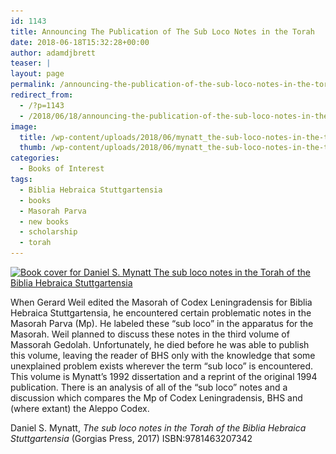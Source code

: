 ```yaml
---
id: 1143
title: Announcing The Publication of The Sub Loco Notes in the Torah
date: 2018-06-18T15:32:28+00:00
author: adamdjbrett
teaser: |
layout: page
permalink: /announcing-the-publication-of-the-sub-loco-notes-in-the-torah/
redirect_from:
  - /?p=1143
  - /2018/06/18/announcing-the-publication-of-the-sub-loco-notes-in-the-torah/
image:
  title: /wp-content/uploads/2018/06/mynatt_the-sub-loco-notes-in-the-torah-of-the-biblia-hebraica-stuttgartensia.png
  thumb: /wp-content/uploads/2018/06/mynatt_the-sub-loco-notes-in-the-torah-of-the-biblia-hebraica-stuttgartensia-150x150.png
categories:
  - Books of Interest
tags:
  - Biblia Hebraica Stuttgartensia
  - books
  - Masorah Parva
  - new books
  - scholarship
  - torah
---
```

[<img class="alignleft size-medium wp-image-1145" src="/wp-content/uploads/2018/06/mynatt_the-sub-loco-notes-in-the-torah-of-the-biblia-hebraica-stuttgartensia-203x300.png" alt="Book cover for Daniel S. Mynatt The sub loco notes in the Torah of the Biblia Hebraica Stuttgartensia" width="203" height="300" srcset="/wp-content/uploads/2018/06/mynatt_the-sub-loco-notes-in-the-torah-of-the-biblia-hebraica-stuttgartensia-203x300.png 203w, /wp-content/uploads/2018/06/mynatt_the-sub-loco-notes-in-the-torah-of-the-biblia-hebraica-stuttgartensia.png 625w" sizes="(max-width: 203px) 100vw, 203px" />](/wp-content/uploads/2018/06/mynatt_the-sub-loco-notes-in-the-torah-of-the-biblia-hebraica-stuttgartensia.png)

When Gerard Weil edited the Masorah of Codex Leningradensis for Biblia Hebraica Stuttgartensia, he encountered certain problematic notes in the Masorah Parva (Mp). He labeled these “sub loco” in the apparatus for the Masorah. Weil planned to discuss these notes in the third volume of Massorah Gedolah. Unfortunately, he died before he was able to publish this volume, leaving the reader of BHS only with the knowledge that some unexplained problem exists wherever the term “sub loco” is encountered. This volume is Mynatt’s 1992 dissertation and a reprint of the original 1994 publication. There is an analysis of all of the “sub loco” notes and a discussion which compares the Mp of Codex Leningradensis, BHS and (where extant) the Aleppo Codex.

Daniel S. Mynatt, _The sub loco notes in the Torah of the Biblia Hebraica Stuttgartensia_ (Gorgias Press, 2017) ISBN:9781463207342
